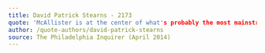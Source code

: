 ```yaml
---
title: David Patrick Stearns - 2173
quote: 'McAllister is at the center of what's probably the most mainstream classical saxophone disc of the decade - John Adams' City Noir and Saxophone Concerto on Nonesuch'
author: /quote-authors/david-patrick-stearns
source: The Philadelphia Inquirer (April 2014)
---
```

